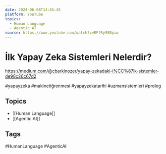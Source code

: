 ```yaml
---
date: 2024-06-08T14:55:45
platform: YouTube
topics:
  - Human Language
  - Agentic AI
source: https://www.youtube.com/watch?v=RPfRy98Bpiw
---
```

# İlk Yapay Zeka Sistemleri Nelerdir?

https://medium.com/@cbarkinozer/yapay-zekadaki-i%CC%87lk-sistemler-de98c26c67d2

#yapayzeka #makineöğrenmesi #yapayzekatarihi #uzmansistemleri #prolog

## Topics
- [[Human Language]]
- [[Agentic AI]]

## Tags
#HumanLanguage #AgenticAI